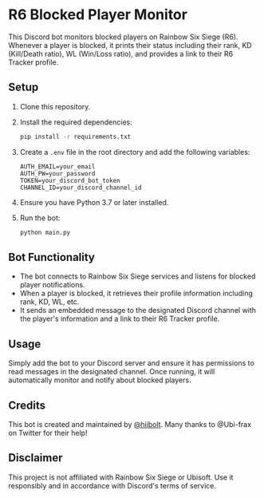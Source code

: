 # R6 Blocked Player Monitor

This Discord bot monitors blocked players on Rainbow Six Siege (R6). Whenever a player is blocked, it prints their status including their rank, KD (Kill/Death ratio), WL (Win/Loss ratio), and provides a link to their R6 Tracker profile.

## Setup

1. Clone this repository.

2. Install the required dependencies:
   ```bash
   pip install -r requirements.txt
   ```

3. Create a `.env` file in the root directory and add the following variables:
   ```plaintext
   AUTH_EMAIL=your_email
   AUTH_PW=your_password
   TOKEN=your_discord_bot_token
   CHANNEL_ID=your_discord_channel_id
   ```

4. Ensure you have Python 3.7 or later installed.

5. Run the bot:
   ```bash
   python main.py
   ```

## Bot Functionality

- The bot connects to Rainbow Six Siege services and listens for blocked player notifications.
- When a player is blocked, it retrieves their profile information including rank, KD, WL, etc.
- It sends an embedded message to the designated Discord channel with the player's information and a link to their R6 Tracker profile.

## Usage

Simply add the bot to your Discord server and ensure it has permissions to read messages in the designated channel. Once running, it will automatically monitor and notify about blocked players.

## Credits

This bot is created and maintained by [@hiibolt](https://github.com/hiibolt). Many thanks to @Ubi-frax on Twitter for their help!

## Disclaimer

This project is not affiliated with Rainbow Six Siege or Ubisoft. Use it responsibly and in accordance with Discord's terms of service.

